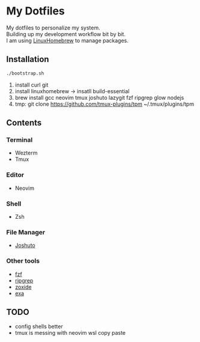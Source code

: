 # My Dotfiles
My dotfiles to personalize my system.<br>
Building up my development workflow bit by bit.<br>
I am using [LinuxHomebrew](https://docs.brew.sh/Homebrew-on-Linux) to manage packages.<br>

## Installation
```bash
./bootstrap.sh
```
1. install curl git
2. install linuxhomebrew -> insatll build-essential
3. brew install gcc neovim tmux joshuto lazygit fzf ripgrep glow nodejs
4. tmp: git clone https://github.com/tmux-plugins/tpm ~/.tmux/plugins/tpm

## Contents
### Terminal<br>
- Wezterm<br>
- Tmux<br>
### Editor<br>
- Neovim<br>
### Shell<br>
- Zsh<br>
### File Manager<br>
- [Joshuto](https://github.com/kamiyaa/joshuto)<br>
### Other tools<br>
- [fzf](https://github.com/junegunn/fzf)<br>
- [ripgrep](https://github.com/BurntSushi/ripgrep)<br>
- [zoxide](https://github.com/ajeetdsouza/zoxide)<br>
- [exa](https://github.com/ogham/exa)<br>

## TODO
- config shells better
- tmux is messing with neovim wsl copy paste

